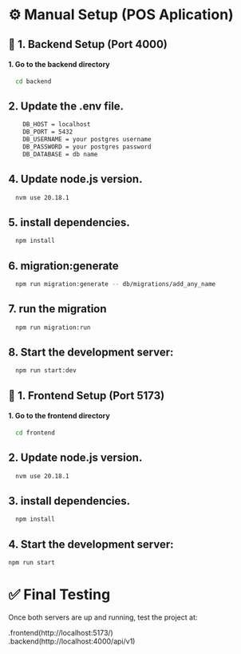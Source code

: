 
# ⚙️ Manual Setup (POS Aplication)

## 🔧 1. Backend Setup (Port 4000)
#### 1. Go to the backend directory
```bash
  cd backend
```
## 2. Update the .env file.
```bash
    DB_HOST = localhost
    DB_PORT = 5432
    DB_USERNAME = your postgres username
    DB_PASSWORD = your postgres password
    DB_DATABASE = db name
```
## 4. Update node.js version.
```bash
  nvm use 20.18.1
```
## 5. install dependencies.
```bash
  npm install
```

## 6. migration:generate
```bash
  npm run migration:generate -- db/migrations/add_any_name   
```

## 7. run the migration
```bash
  npm run migration:run              
```
## 8. Start the development server:
```bash
  npm run start:dev              
```

## 🔧 1. Frontend Setup (Port 5173)
#### 1. Go to the frontend directory
```bash
  cd frontend             
```
## 2. Update node.js version.
```bash
  nvm use 20.18.1
```
## 3. install dependencies.
```bash
  npm install
```
## 4. Start the development server:
```bash
npm run start
```

# ✅ Final Testing
Once both servers are up and running, test the project at:

.frontend(http://localhost:5173/)   
.backend(http://localhost:4000/api/v1)
















